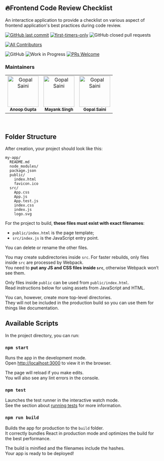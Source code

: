 ## 🔥Frontend Code Review Checklist
An interactice application to provide a checklist on various aspect of frontend application's best practices during code review.

[![GitHub last commit](https://img.shields.io/github/last-commit/anoop-gupt/frontend-code-review-checklist?style=flat-square)](https://github.com/anoop-gupt/frontend-code-review-checklist/commits/master)
[![first-timers-only](https://img.shields.io/badge/first--timers--only-friendly-blue.svg?style=flat-square)](https://www.firsttimersonly.com/)
![GitHub closed pull requests](https://img.shields.io/github/issues-pr-closed/anoop-gupt/frontend-code-review-checklist?style=flat-square)

[![All Contributors](https://img.shields.io/badge/all_contributors-5-orange.svg?style=flat-square)](#contributors)

![GitHub](https://img.shields.io/github/license/anoop-gupt/frontend-code-review-checklist?color=blue&style=flat-square)
![Work in Progress](https://img.shields.io/badge/Status-Work%20in%20progress-orange?style=flat-square)
[![PRs Welcome](https://img.shields.io/badge/PRs-welcome-brightgreen.svg?style=flat-square)](https://github.com/anoop-gupt/frontend-code-review-checklist/pulls)

### Maintainers
<!-- ALL-CONTRIBUTORS-LIST:START - Do not remove or modify this section -->
<table>
<tr>
   <td align="center"><a href="https://github.com/anoop-gupt"><img src="https://avatars2.githubusercontent.com/u/1118525?s=460&v=4" width="100px;" alt="Gopal Saini"/><br /><sub><b>Anoop Gupta</b></sub></a>
  </td>
   <td align="center"><a href="https://github.com/Mayank02"><img src="https://avatars1.githubusercontent.com/u/7802472?s=460&v=4" width="100px;" alt="Gopal Saini"/><br /><sub><b>Mayank Singh</b></sub></a>
  </td>
    <td align="center"><a href="https://github.com/gsaini"><img src="https://avatars3.githubusercontent.com/u/1699577?s=460&v=4" width="100px;" alt="Gopal Saini"/><br /><sub><b>Gopal Saini</b></sub></a>
  </td>  
  
  </tr>
  </table>

<br/>

## Folder Structure

After creation, your project should look like this:

```
my-app/
  README.md
  node_modules/
  package.json
  public/
    index.html
    favicon.ico
  src/
    App.css
    App.js
    App.test.js
    index.css
    index.js
    logo.svg
```

For the project to build, **these files must exist with exact filenames**:

* `public/index.html` is the page template;
* `src/index.js` is the JavaScript entry point.

You can delete or rename the other files.

You may create subdirectories inside `src`. For faster rebuilds, only files inside `src` are processed by Webpack.<br>
You need to **put any JS and CSS files inside `src`**, otherwise Webpack won’t see them.

Only files inside `public` can be used from `public/index.html`.<br>
Read instructions below for using assets from JavaScript and HTML.

You can, however, create more top-level directories.<br>
They will not be included in the production build so you can use them for things like documentation.

## Available Scripts

In the project directory, you can run:

### `npm start`

Runs the app in the development mode.<br>
Open [http://localhost:3000](http://localhost:3000) to view it in the browser.

The page will reload if you make edits.<br>
You will also see any lint errors in the console.

### `npm test`

Launches the test runner in the interactive watch mode.<br>
See the section about [running tests](#running-tests) for more information.

### `npm run build`

Builds the app for production to the `build` folder.<br>
It correctly bundles React in production mode and optimizes the build for the best performance.

The build is minified and the filenames include the hashes.<br>
Your app is ready to be deployed!

